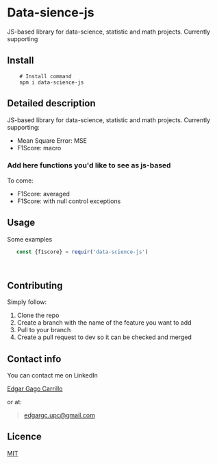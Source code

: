 # Data-sience-js


JS-based library for data-science, statistic and math projects. Currently supporting


## Install

```shell
    # Install command
    npm i data-science-js
```

## Detailed description

JS-based library for data-science, statistic and math projects. Currently supporting: 

- Mean Square Error: MSE
- F1Score: macro

### Add here functions you'd like to see as js-based

To come:

- F1Score: averaged
- F1Score: with null control exceptions

 
## Usage

Some examples

```javascript
   const {f1score} = requir('data-science-js')  

          
```

## Contributing 

Simply follow:

1. Clone the repo
2. Create a branch with the name of the feature you want to add
3. Pull to your branch
4. Create a pull request to dev so it can be checked and merged


## Contact info 

You can contact me on LinkedIn

[Edgar Gago Carrillo](https://www.linkedin.com/in/edgargagocarrillo/)

or at:

> edgargc.upc@gmail.com

## Licence 

[MIT](https://opensource.org/licenses/MIT)
